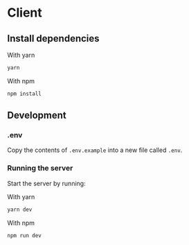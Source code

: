 # Client

## Install dependencies

With yarn
```bash
yarn
```

With npm
```bash
npm install
```

## Development

### .env
Copy the contents of `.env.example` into a new file called `.env`.

### Running the server
Start the server by running:

With yarn
```bash
yarn dev
```

With npm
```bash
npm run dev
```
